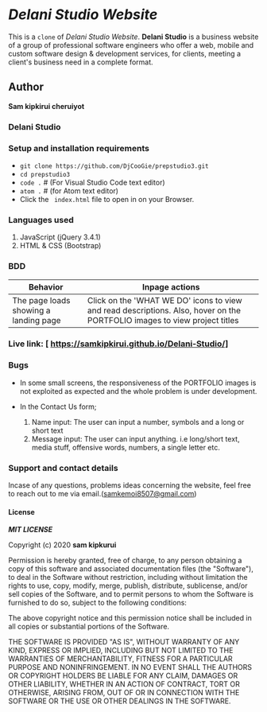 # _Delani Studio Website_

This is a `clone` of *Delani Studio Website*. **Delani Studio** is a business website of a group of professional software engineers who offer a web, mobile and custom software design & development services, for clients, meeting a client's business need in a complete format. 

## Author
**Sam kipkirui cheruiyot** 
 

### Delani Studio


### Setup and installation requirements
- ` git clone https://github.com/DjCooGie/prepstudio3.git `
- `cd prepstudio3`
- `code .` # (For Visual Studio Code text editor)
- `atom .` # (for Atom text editor)
- Click the ` index.html` file to open in on your Browser.

### Languages used
1. JavaScript (jQuery 3.4.1)
2. HTML & CSS (Bootstrap)


### BDD
| Behavior | Inpage actions | 
|----------|-------|
| The page loads showing a landing page | Click on the 'WHAT WE DO' icons to view and read descriptions. Also, hover on the PORTFOLIO images to view project titles | 

### Live link: [ https://samkipkirui.github.io/Delani-Studio/]

### Bugs
- In some small screens, the responsiveness of the PORTFOLIO images is not exploited as expected and the whole problem is under development.
- In the Contact Us form;

    1. Name input: The user can input a number, symbols and a long or short text
    2. Message input: The user can input anything. i.e long/short text, media stuff, offensive words, numbers, a single letter etc.

### Support and contact details
Incase of any questions, problems ideas concerning the website, feel free to reach out to me via email.(samkemoi8507@gmail.com)

#### License
***MIT LICENSE***


Copyright (c) 2020 **sam kipkurui**


Permission is hereby granted, free of charge, to any person obtaining a copy
of this software and associated documentation files (the "Software"), to deal
in the Software without restriction, including without limitation the rights
to use, copy, modify, merge, publish, distribute, sublicense, and/or sell
copies of the Software, and to permit persons to whom the Software is
furnished to do so, subject to the following conditions:

The above copyright notice and this permission notice shall be included in all
copies or substantial portions of the Software.

THE SOFTWARE IS PROVIDED "AS IS", WITHOUT WARRANTY OF ANY KIND, EXPRESS OR
IMPLIED, INCLUDING BUT NOT LIMITED TO THE WARRANTIES OF MERCHANTABILITY,
FITNESS FOR A PARTICULAR PURPOSE AND NONINFRINGEMENT. IN NO EVENT SHALL THE
AUTHORS OR COPYRIGHT HOLDERS BE LIABLE FOR ANY CLAIM, DAMAGES OR OTHER
LIABILITY, WHETHER IN AN ACTION OF CONTRACT, TORT OR OTHERWISE, ARISING FROM,
OUT OF OR IN CONNECTION WITH THE SOFTWARE OR THE USE OR OTHER DEALINGS IN THE
SOFTWARE.



